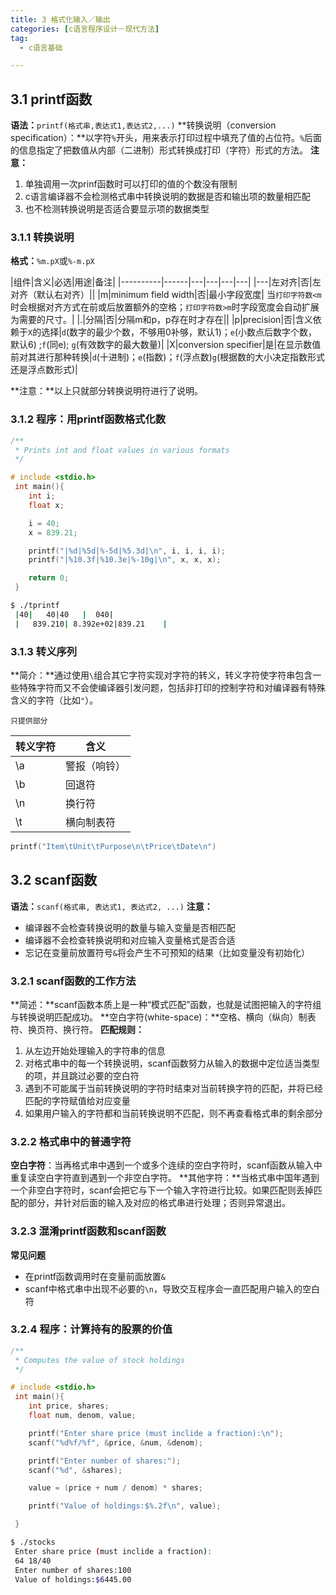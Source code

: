 ```yaml
---
title: 3 格式化输入／输出
categories: [c语言程序设计－现代方法]
tag:
  - c语言基础

---
```


## 3.1	printf函数
**语法：**`printf(格式串,表达式1,表达式2,...)`
**转换说明（conversion specification）：**以字符`%`开头，用来表示打印过程中填充了值的占位符。`%`后面的信息指定了把数值从内部（二进制）形式转换成打印（字符）形式的方法。
**注意：**
1. 单独调用一次prinf函数时可以打印的值的个数没有限制
2. c语言编译器不会检测格式串中转换说明的数据是否和输出项的数量相匹配
3. 也不检测转换说明是否适合要显示项的数据类型

### 3.1.1	转换说明
**格式：**`%m.pX`或`%-m.pX`

|组件|含义|必选|用途|备注|
|----------|------|---|---|---|---|
|---|左对齐|否|左对齐（默认右对齐）||
|m|minimum field width|否|最小字段宽度| 当`打印字符数<m`时会根据对齐方式在前或后放置额外的空格；`打印字符数>m`时字段宽度会自动扩展为需要的尺寸。|
|.|分隔|否|分隔m和p，p存在时才存在||
|p|precision|否|含义依赖于`X`的选择|`d`(数字的最少个数，不够用0补够，默认1)；`e`(小数点后数字个数，默认6) ;`f`(同e); `g`(有效数字的最大数量)|
|X|conversion specifier|是|在显示数值前对其进行那种转换|`d`(十进制)；`e`(指数)；`f`(浮点数)`g`(根据数的大小决定指数形式还是浮点数形式)|

**注意：**以上只就部分转换说明符进行了说明。

### 3.1.2	程序：用printf函数格式化数

```c
/**
 * Prints int and float values in various formats
 */

# include <stdio.h>
 int main(){
 	int i;
 	float x;

 	i = 40;
 	x = 839.21;

 	printf("|%d|%5d|%-5d|%5.3d|\n", i, i, i, i);
 	printf("|%10.3f|%10.3e|%-10g|\n", x, x, x);

 	return 0;
 }
```


```bash
$ ./tprintf 
 |40|   40|40   |  040|
 |   839.210| 8.392e+02|839.21    |
```


### 3.1.3	转义序列
**简介：**通过使用`\`组合其它字符实现对字符的转义，转义字符使字符串包含一些特殊字符而又不会使编译器引发问题，包括非打印的控制字符和对编译器有特殊含义的字符（比如`"`）。

`只提供部分`

|转义字符|含义|
|---|---|
|\a|警报（响铃）|
|\b|回退符|
|\n|换行符|
|\t|横向制表符|

```c
printf("Item\tUnit\tPurpose\n\tPrice\tDate\n")
```


## 3.2	scanf函数
**语法：**`scanf(格式串, 表达式1, 表达式2, ...)`
**注意：**

+ 编译器不会检查转换说明的数量与输入变量是否相匹配
+ 编译器不会检查转换说明和对应输入变量格式是否合适
+ 忘记在变量前放置符号`&`将会产生不可预知的结果（比如变量没有初始化）

### 3.2.1	scanf函数的工作方法
**简述：**scanf函数本质上是一种“模式匹配”函数，也就是试图把输入的字符组与转换说明匹配成功。
**空白字符(white-space)：**空格、横向（纵向）制表符、换页符、换行符。
**匹配规则：**
1. 从左边开始处理输入的字符串的信息
2. 对格式串中的每一个转换说明，scanf函数努力从输入的数据中定位适当类型的项，并且跳过必要的空白符
3. 遇到不可能属于当前转换说明的字符时结束对当前转换字符的匹配，并将已经匹配的字符赋值给对应变量
4. 如果用户输入的字符都和当前转换说明不匹配，则不再查看格式串的剩余部分

### 3.2.2	格式串中的普通字符
**空白字符**：当再格式串中遇到一个或多个连续的空白字符时，scanf函数从输入中重复读空白字符直到遇到一个非空白字符。
**其他字符：**当格式串中国年遇到一个非空白字符时，scanf会把它与下一个输入字符进行比较。如果匹配则丢掉匹配的部分，并针对后面的输入及对应的格式串进行处理；否则异常退出。

### 3.2.3	混淆printf函数和scanf函数
**常见问题**

+ 在printf函数调用时在变量前面放置`&`
+ scanf中格式串中出现不必要的`\n`，导致交互程序会一直匹配用户输入的空白符

### 3.2.4	程序：计算持有的股票的价值

```c
/**
 * Computes the value of stock holdings
 */

# include <stdio.h>
 int main(){
 	int price, shares;
 	float num, denom, value;

 	printf("Enter share price (must inclide a fraction):\n");
 	scanf("%d%f/%f", &price, &num, &denom);

 	printf("Enter number of shares:");
 	scanf("%d", &shares);

 	value = (price + num / denom) * shares;

 	printf("Value of holdings:$%.2f\n", value);

 }
```


```bash
$ ./stocks 
 Enter share price (must inclide a fraction):
 64 18/40
 Enter number of shares:100
 Value of holdings:$6445.00
```


